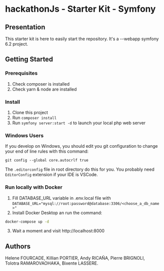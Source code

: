 # hackathonJs  - Starter Kit - Symfony

## Presentation

This starter kit is here to easily start the repository.
It's a --webapp symfony 6.2 project.

## Getting Started 

### Prerequisites

1. Check composer is installed
2. Check yarn & node are installed

### Install

1. Clone this project
2. Run `composer install`
3. Run `symfony server:start -d` to launch your local php web server

### Windows Users

If you develop on Windows, you should edit you git configuration to change your end of line rules with this command:

`git config --global core.autocrlf true`

The `.editorconfig` file in root directory do this for you. You probably need `EditorConfig` extension if your IDE is VSCode.

### Run locally with Docker

1. Fill DATABASE_URL variable in .env.local file with
   `DATABASE_URL="mysql://root:password@database:3306/<choose_a_db_name>"`
2. Install Docker Desktop an run the command:
```bash
docker-compose up -d
```
3. Wait a moment and visit http://localhost:8000

## Authors

Helene FOURCADE, Killian PORTIER, Andy RICAÑA, Pierre BRIGNOLI, Tolotra RAMAROVAOHAKA, Bixente LASSERE.
